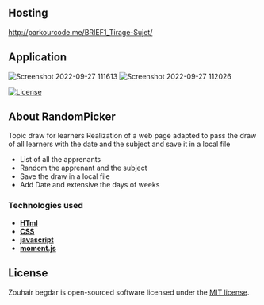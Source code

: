 



## Hosting  
http://parkourcode.me/BRIEF1_Tirage-Sujet/

 ## Application
![Screenshot 2022-09-27 111613](https://user-images.githubusercontent.com/93929557/192500225-f85d4a62-4bc1-4176-8ab1-c9fcc4849ddd.png)
![Screenshot 2022-09-27 112026](https://user-images.githubusercontent.com/93929557/192501015-b7bb16c8-b406-490b-902b-14b1d4bc3ab1.png)




<a href="https://packagist.org/packages/laravel/framework"><img src="https://img.shields.io/packagist/l/laravel/framework" alt="License"></a>
</p>

## About RandomPicker 

Topic draw for learners
Realization of a web page adapted to pass the draw of all learners with the date and the subject and save it in a local file

- List of all the apprenants
- Random the apprenant and the subject
- Save the draw in a local file
- Add Date and extensive the days of weeks

### Technologies used

- **[HTml](https://www.w3schools.com/html/)**
- **[CSS](https://www.w3schools.com/css/)**
- **[javascript](https://www.w3schools.com/js/)**
- **[moment.js](https://momentjs.com/)**



## License
Zouhair begdar is open-sourced software licensed under the [MIT license](https://opensource.org/licenses/MIT).


